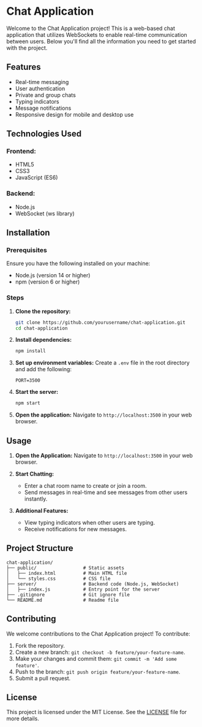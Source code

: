 # Chat Application

Welcome to the Chat Application project! This is a web-based chat application that utilizes WebSockets to enable real-time communication between users. Below you'll find all the information you need to get started with the project.


## Features
- Real-time messaging
- User authentication
- Private and group chats
- Typing indicators
- Message notifications
- Responsive design for mobile and desktop use

## Technologies Used

### Frontend:
- HTML5
- CSS3
- JavaScript (ES6)

### Backend:
- Node.js
- WebSocket (ws library)

## Installation

### Prerequisites
Ensure you have the following installed on your machine:
- Node.js (version 14 or higher)
- npm (version 6 or higher)

### Steps

1. **Clone the repository:**
   ```bash
   git clone https://github.com/yourusername/chat-application.git
   cd chat-application
   ```

2. **Install dependencies:**
   ```bash
   npm install
   ```

3. **Set up environment variables:**
   Create a `.env` file in the root directory and add the following:
   ```env
   PORT=3500
   ```

4. **Start the server:**
   ```bash
   npm start
   ```

5. **Open the application:**
   Navigate to `http://localhost:3500` in your web browser.

## Usage

1. **Open the Application:**
   Navigate to `http://localhost:3500` in your web browser.

2. **Start Chatting:**
   - Enter a chat room name to create or join a room.
   - Send messages in real-time and see messages from other users instantly.

3. **Additional Features:**
   - View typing indicators when other users are typing.
   - Receive notifications for new messages.

## Project Structure

```
chat-application/
├── public/                 # Static assets
│   ├── index.html          # Main HTML file
│   └── styles.css          # CSS file
├── server/                 # Backend code (Node.js, WebSocket)
│   ├── index.js            # Entry point for the server
├── .gitignore              # Git ignore file
└── README.md               # Readme file
```

## Contributing

We welcome contributions to the Chat Application project! To contribute:

1. Fork the repository.
2. Create a new branch: `git checkout -b feature/your-feature-name`.
3. Make your changes and commit them: `git commit -m 'Add some feature'`.
4. Push to the branch: `git push origin feature/your-feature-name`.
5. Submit a pull request.

## License

This project is licensed under the MIT License. See the [LICENSE](LICENSE) file for more details.
